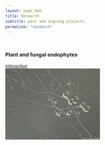 ```yaml
---
layout: page_mem
title: Research
subtitle: past and ongoing projects
permalink: "research"
---
```

<br>
<div class="container-fluid">
<div class="row">
  <div class="col no-gutters col-sm col-md">
    <h3>Plant and fungal endophytes</h3>
    <a href="plantfungi">interaction</a><br>
    <img src="/assets/img/PI.jpg">
  </div>

